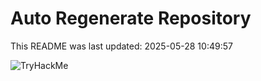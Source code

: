 # Auto Regenerate Repository

This README was last updated: 2025-05-28 10:49:57

 ![TryHackMe](https://tryhackme.com/badge/533634)